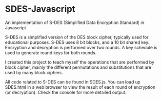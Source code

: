 # SDES-Javascript
An implementation of S-DES (Simplified Data Encryption Standard) in Javascript

S-DES is a simplified version of the DES block cipher, typically used for educational purposes.
S-DES uses 8 bit blocks, and a 10 bit shared key. Encryption and decryption is performed over two rounds. A key schedule is used to generate round keys for both rounds.

I created this project to teach myself the operations that are performed by block cipher, mainly the different permutations and substitutions that are used by many block ciphers.

All code related to S-DES can be found in SDES.js.
You can load up SDES.html in a web browser to view the result of each round of encryption (or decryption). Check the console for more detailed output.
